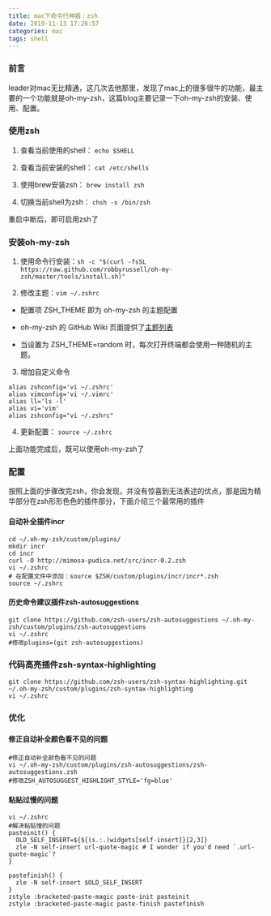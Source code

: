 ```yaml
---
title: mac下命令行神器：zsh
date: 2019-11-13 17:26:57
categories: mac
tags: shell
---
```


### 前言

leader对mac无比精通，这几次去他那里，发现了mac上的很多很牛的功能，最主要的一个功能就是oh-my-zsh，这篇blog主要记录一下oh-my-zsh的安装、使用、配置。

### 使用zsh

1. 查看当前使用的shell： `echo $SHELL`

2. 查看当前安装的shell： `cat /etc/shells`

3. 使用brew安装zsh： `brew install zsh`

4. 切换当前shell为zsh： `chsh -s /bin/zsh`

重启中断后，即可启用zsh了

### 安装oh-my-zsh

1. 使用命令行安装：`sh -c "$(curl -fsSL https://raw.github.com/robbyrussell/oh-my-zsh/master/tools/install.sh)"`

2. 修改主题：`vim ~/.zshrc`

  - 配置项 ZSH_THEME 即为 oh-my-zsh 的主题配置

  - oh-my-zsh 的 GitHub Wiki 页面提供了[主题列表](https://github.com/robbyrussell/oh-my-zsh/wiki/themes)

  - 当设置为 ZSH_THEME=random 时，每次打开终端都会使用一种随机的主题。

3. 增加自定义命令

  ```shell
  alias zshconfig='vi ~/.zshrc'
  alias vimconfig='vi ~/.vimrc'
  alias ll='ls -l'
  alias vi='vim'
  alias zshconfig="vi ~/.zshrc"
  ```

4. 更新配置： `source ~/.zshrc`

上面功能完成后，既可以使用oh-my-zsh了

### 配置

按照上面的步骤改完zsh，你会发现，并没有惊喜到无法表述的优点，那是因为精华部分在zsh形形色色的插件部分，下面介绍三个最常用的插件

#### 自动补全插件incr

```shell
cd ~/.oh-my-zsh/custom/plugins/
mkdir incr
cd incr
curl -O http://mimosa-pudica.net/src/incr-0.2.zsh
vi ~/.zshrc
# 在配置文件中添加：source $ZSH/custom/plugins/incr/incr*.zsh
source ~/.zshrc
```

#### 历史命令建议插件zsh-autosuggestions

```shell
git clone https://github.com/zsh-users/zsh-autosuggestions ~/.oh-my-zsh/custom/plugins/zsh-autosuggestions
vi ~/.zshrc
#修改plugins=(git zsh-autosuggestions)
```

### 代码高亮插件zsh-syntax-highlighting

```shell
git clone https://github.com/zsh-users/zsh-syntax-highlighting.git ~/.oh-my-zsh/custom/plugins/zsh-syntax-highlighting
vi ~/.zshrc
```

### 优化

#### 修正自动补全颜色看不见的问题

```shell
#修正自动补全颜色看不见的问题
vi ~/.oh-my-zsh/custom/plugins/zsh-autosuggestions/zsh-autosuggestions.zsh
#修改ZSH_AUTOSUGGEST_HIGHLIGHT_STYLE='fg=blue'
```

#### 粘贴过慢的问题

```
vi ~/.zshrc
#解决粘贴慢的问题
pasteinit() {
  OLD_SELF_INSERT=${${(s.:.)widgets[self-insert]}[2,3]}
  zle -N self-insert url-quote-magic # I wonder if you'd need `.url-quote-magic`?
}
 
pastefinish() {
  zle -N self-insert $OLD_SELF_INSERT
}
zstyle :bracketed-paste-magic paste-init pasteinit
zstyle :bracketed-paste-magic paste-finish pastefinish
```


